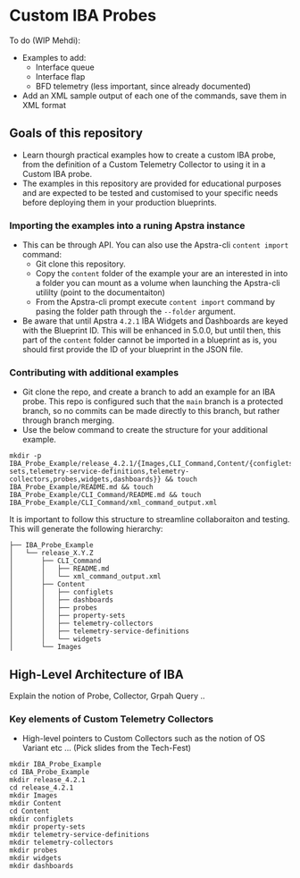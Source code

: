 # Custom IBA Probes

To do (WIP Mehdi):
- Examples to add:
  - Interface queue 
  - Interface flap
  - BFD telemetry (less important, since already documented)
- Add an XML sample output of each one of the commands, save them in XML format


## Goals of this repository
- Learn thourgh practical examples how to create a custom IBA probe, from the definition of a Custom Telemetry Collector to using it in a Custom IBA probe.
- The examples in this repository are provided for educational purposes and are expected to be tested and customised to your specific needs before deploying them in your production blueprints.

### Importing the examples into a runing Apstra instance
- This can be through API. You can also use the Apstra-cli `content import` command:
  - Git clone this repository.
  - Copy the `content` folder of the example your are an interested in into a folder you can mount as a volume when launching the Apstra-cli utililty (point to the documentaiton) 
  - From the Apstra-cli prompt execute `content import` command by pasing the folder path through the `--folder` argument.
- Be aware that until Apstra `4.2.1` IBA Widgets and Dashboards are keyed with the Blueprint ID. This will be enhanced in 5.0.0, but until then, this part of the `content` folder cannot be imported in a blueprint as is, you should first provide the ID of your blueprint in the JSON file.

### Contributing with additional examples
- Git clone the repo, and create a branch to add an example for an IBA probe. This repo is configured such that the `main` branch is a protected branch, so no commits can be made directly to this branch, but rather through branch merging.
- Use the below command to create the structure for your additional example.
```
mkdir -p IBA_Probe_Example/release_4.2.1/{Images,CLI_Command,Content/{configlets,property-sets,telemetry-service-definitions,telemetry-collectors,probes,widgets,dashboards}} && touch IBA_Probe_Example/README.md && touch IBA_Probe_Example/CLI_Command/README.md && touch IBA_Probe_Example/CLI_Command/xml_command_output.xml
```
It is important to follow this structure to streamline collaboraiton and testing. This will generate the following hierarchy:
```
├── IBA_Probe_Example
│   └── release_X.Y.Z
│       ├── CLI_Command
│       │   ├── README.md
│       │   └── xml_command_output.xml
│       ├── Content
│       │   ├── configlets
│       │   ├── dashboards
│       │   ├── probes
│       │   ├── property-sets
│       │   ├── telemetry-collectors
│       │   ├── telemetry-service-definitions
│       │   └── widgets
│       └── Images
```



## High-Level Architecture of IBA
Explain the notion of Probe, Collector, Grpah Query ..
### Key elements of Custom Telemetry Collectors
  - High-level pointers to Custom Collectors such as the notion of OS Variant etc ... 
(Pick slides from the Tech-Fest)






```
mkdir IBA_Probe_Example
cd IBA_Probe_Example
mkdir release_4.2.1
cd release_4.2.1
mkdir Images
mkdir Content
cd Content
mkdir configlets
mkdir property-sets
mkdir telemetry-service-definitions
mkdir telemetry-collectors
mkdir probes
mkdir widgets
mkdir dashboards
```
